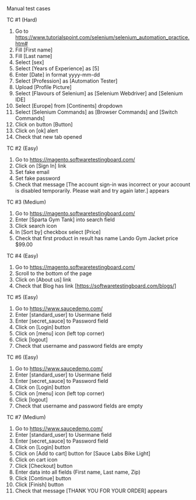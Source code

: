 Manual test cases

TC #1 (Hard)
1. Go to https://www.tutorialspoint.com/selenium/selenium_automation_practice.htm#
2. Fill [First name]
3. Fill [Last name]
4. Select [sex]
5. Select [Years of Experience] as [5]
6. Enter [Date] in format yyyy-mm-dd
7. Select [Profession] as [Automation Tester]
8. Upload [Profile Picture]
9. Select [Flavours of Selenium] as [Selenium Webdriver] and [Selenium IDE]
10. Select [Europe] from [Continents] dropdown
11. Select [Selenium Commands] as [Browser Commands] and [Switch Commands]
12. Click on button [Button]
13. Click on [ok] alert
14. Check that new tab opened

TC #2 (Easy)
1. Go to https://magento.softwaretestingboard.com/
2. Click on [Sign In] link
3. Set fake email
4. Set fake password
5. Check that message [The account sign-in was incorrect or your account is disabled temporarily. Please wait and try again later.] appears

TC #3 (Medium)
1. Go to https://magento.softwaretestingboard.com/
2. Enter [Sparta Gym Tank] into search field
3. Click search icon
4. In [Sort by] checkbox select [Price]
5. Check that first product in result has name Lando Gym Jacket price $99.00

TC #4 (Easy)
1. Go to https://magento.softwaretestingboard.com/
2. Scroll to the bottom of the page
3. Click on [About us] link
4. Check that Blog has link [https://softwaretestingboard.com/blogs/]

TC #5 (Easy)
1. Go to https://www.saucedemo.com/
2. Enter [standard_user] to Usermane field
3. Enter [secret_sauce] to Password field
4. Click on [Login] button
5. Click on [menu] icon (left top corner)
6. Click [logout]
7. Check that username and password fields are empty

TC #6 (Easy)
1. Go to https://www.saucedemo.com/
2. Enter [standard_user] to Usermane field
3. Enter [secret_sauce] to Password field
4. Click on [Login] button
5. Click on [menu] icon (left top corner)
6. Click [logout]
7. Check that username and password fields are empty

TC #7 (Medium)
1. Go to https://www.saucedemo.com/
2. Enter [standard_user] to Usermane field
3. Enter [secret_sauce] to Password field
4. Click on [Login] button
5. Click on [Add to cart] button for [Sauce Labs Bike Light]
6. Click on cart icon
7. Click [Checkout] button
8. Enter data into all fields (First name, Last name, Zip)
9. Click [Continue] button
10. Click [Finish] button
11. Check that message [THANK YOU FOR YOUR ORDER] appears
